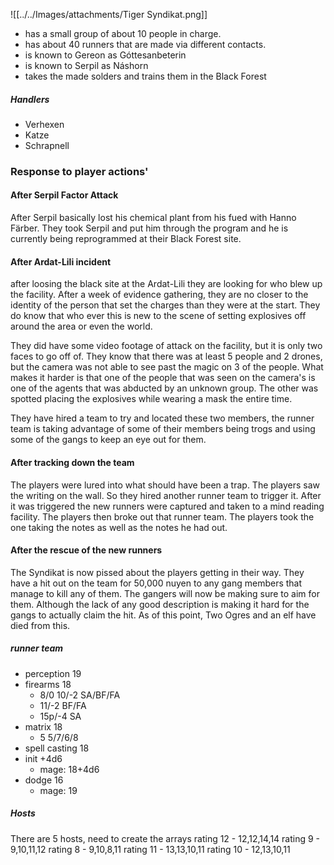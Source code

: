 ![[../../Images/attachments/Tiger Syndikat.png]]
- has a small group of about 10 people in charge.
- has about 40 runners that are made via different contacts.
- is known to Gereon as Góttesanbeterin
- is known to Serpil as Náshorn
- takes the made solders and trains them in the Black Forest
##### Handlers
- Verhexen
- Katze
- Schrapnell

### Response to player actions'
#### After Serpil Factor Attack
After Serpil basically lost his chemical plant from his fued with Hanno Färber. They took Serpil and put him through the program and he is currently being reprogrammed at their Black Forest site.

#### After Ardat-Lili incident
after loosing the black site at the Ardat-Lili they are looking for who blew up the facility. After a week of evidence gathering, they are no closer to the identity of the person that set the charges than they were at the start. They do know that who ever this is new to the scene of setting explosives off around the area or even the world.

They did have some video footage of attack on the facility, but it is only two faces to go off of. They know that there was at least 5 people and 2 drones, but the camera was not able to see past the magic on 3 of the people. What makes it harder is that one of the people that was seen on the camera's is one of the agents that was abducted by an unknown group. The other was spotted placing the explosives while wearing a mask the entire time. 

They have hired a team to try and located these two members, the runner team is taking advantage of some of their members being trogs and using some of the gangs to keep an eye out for them. 

#### After tracking down the team
The players were lured into what should have been a trap. The players saw the writing on the wall. So they hired another runner team to trigger it. After it was triggered the new runners were captured and taken to a mind reading facility. The players then broke out that runner team. The players took the one taking the notes as well as the notes he had out. 

#### After the rescue of the new runners
The Syndikat is now pissed about the players getting in their way. They have a hit out on the team for 50,000 nuyen to any gang members that manage to kill any of them. The gangers will now be making sure to aim for them. Although the lack of any good description is making it hard for the gangs to actually claim the hit. As of this point, Two Ogres and an elf have died from this. 

##### runner team
- perception 19
- firearms 18
	- 8/0 10/-2 SA/BF/FA
	- 11/-2 BF/FA
	- 15p/-4 SA
- matrix 18
	- 5 5/7/6/8
- spell casting 18
- init +4d6
	- mage: 18+4d6
- dodge 16
	- mage: 19

##### Hosts
There are 5 hosts, need to create the arrays
rating 12 - 12,12,14,14
rating 9 - 9,10,11,12
rating 8 - 9,10,8,11
rating 11 - 13,13,10,11
rating 10 - 12,13,10,11